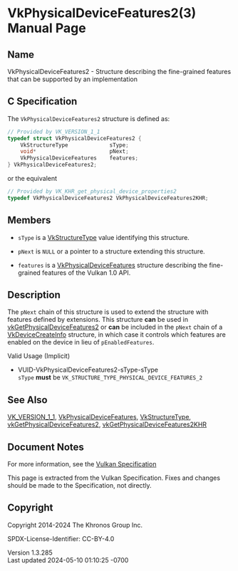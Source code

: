 # VkPhysicalDeviceFeatures2(3) Manual Page

## Name

VkPhysicalDeviceFeatures2 - Structure describing the fine-grained
features that can be supported by an implementation



## <a href="#_c_specification" class="anchor"></a>C Specification

The `VkPhysicalDeviceFeatures2` structure is defined as:

``` c
// Provided by VK_VERSION_1_1
typedef struct VkPhysicalDeviceFeatures2 {
    VkStructureType             sType;
    void*                       pNext;
    VkPhysicalDeviceFeatures    features;
} VkPhysicalDeviceFeatures2;
```

or the equivalent

``` c
// Provided by VK_KHR_get_physical_device_properties2
typedef VkPhysicalDeviceFeatures2 VkPhysicalDeviceFeatures2KHR;
```

## <a href="#_members" class="anchor"></a>Members

- `sType` is a [VkStructureType](https://registry.khronos.org/vulkan/specs/1.3-extensions/man/html/VkStructureType.html) value identifying
  this structure.

- `pNext` is `NULL` or a pointer to a structure extending this
  structure.

- `features` is a
  [VkPhysicalDeviceFeatures](https://registry.khronos.org/vulkan/specs/1.3-extensions/man/html/VkPhysicalDeviceFeatures.html) structure
  describing the fine-grained features of the Vulkan 1.0 API.

## <a href="#_description" class="anchor"></a>Description

The `pNext` chain of this structure is used to extend the structure with
features defined by extensions. This structure **can** be used in
[vkGetPhysicalDeviceFeatures2](https://registry.khronos.org/vulkan/specs/1.3-extensions/man/html/vkGetPhysicalDeviceFeatures2.html) or
**can** be included in the `pNext` chain of a
[VkDeviceCreateInfo](https://registry.khronos.org/vulkan/specs/1.3-extensions/man/html/VkDeviceCreateInfo.html) structure, in which case
it controls which features are enabled on the device in lieu of
`pEnabledFeatures`.

Valid Usage (Implicit)

- <a href="#VUID-VkPhysicalDeviceFeatures2-sType-sType"
  id="VUID-VkPhysicalDeviceFeatures2-sType-sType"></a>
  VUID-VkPhysicalDeviceFeatures2-sType-sType  
  `sType` **must** be `VK_STRUCTURE_TYPE_PHYSICAL_DEVICE_FEATURES_2`

## <a href="#_see_also" class="anchor"></a>See Also

[VK_VERSION_1_1](https://registry.khronos.org/vulkan/specs/1.3-extensions/man/html/VK_VERSION_1_1.html),
[VkPhysicalDeviceFeatures](https://registry.khronos.org/vulkan/specs/1.3-extensions/man/html/VkPhysicalDeviceFeatures.html),
[VkStructureType](https://registry.khronos.org/vulkan/specs/1.3-extensions/man/html/VkStructureType.html),
[vkGetPhysicalDeviceFeatures2](https://registry.khronos.org/vulkan/specs/1.3-extensions/man/html/vkGetPhysicalDeviceFeatures2.html),
[vkGetPhysicalDeviceFeatures2KHR](https://registry.khronos.org/vulkan/specs/1.3-extensions/man/html/vkGetPhysicalDeviceFeatures2KHR.html)

## <a href="#_document_notes" class="anchor"></a>Document Notes

For more information, see the <a
href="https://registry.khronos.org/vulkan/specs/1.3-extensions/html/vkspec.html#VkPhysicalDeviceFeatures2"
target="_blank" rel="noopener">Vulkan Specification</a>

This page is extracted from the Vulkan Specification. Fixes and changes
should be made to the Specification, not directly.

## <a href="#_copyright" class="anchor"></a>Copyright

Copyright 2014-2024 The Khronos Group Inc.

SPDX-License-Identifier: CC-BY-4.0

Version 1.3.285  
Last updated 2024-05-10 01:10:25 -0700
